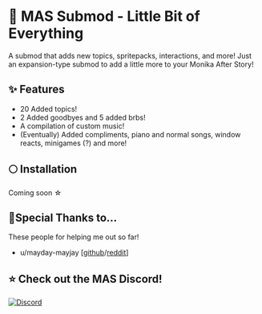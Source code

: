 # 💫 MAS Submod - Little Bit of Everything
A submod that adds new topics, spritepacks, interactions, and more! Just an expansion-type submod to add a little more to your Monika After Story!

## ✨ Features
- 20 Added topics!
- 2 Added goodbyes and 5 added brbs!
- A compilation of custom music!
- (Eventually) Added compliments, piano and normal songs, window reacts, minigames (?) and more!

## 🌕 Installation
Coming soon ☆

## 🌟Special Thanks to...
These people for helping me out so far!
- u/mayday-mayjay [[github](https://github.com/mayday-mayjay)/[reddit](https://www.reddit.com/user/mayday-mayjay/comments/w03fdq/mjs_info_area/)]

## ⭐ Check out the MAS Discord!
[![Discord](https://discordapp.com/api/guilds/372766620977725441/widget.png?style=banner1)](https://discord.gg/monika-after-story)
